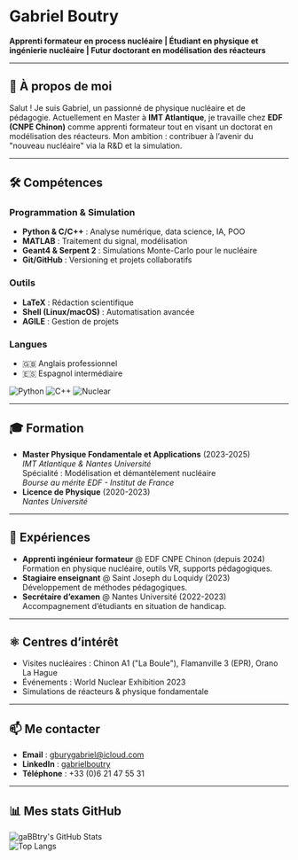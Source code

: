 # Gabriel Boutry  
**Apprenti formateur en process nucléaire | Étudiant en physique et ingénierie nucléaire | Futur doctorant en modélisation des réacteurs**

---

## 👋 À propos de moi  
Salut ! Je suis Gabriel, un passionné de physique nucléaire et de pédagogie. Actuellement en Master à **IMT Atlantique**, je travaille chez **EDF (CNPE Chinon)** comme apprenti formateur tout en visant un doctorat en modélisation des réacteurs. Mon ambition : contribuer à l’avenir du "nouveau nucléaire" via la R&D et la simulation.

---

## 🛠️ Compétences  

### Programmation & Simulation  
- **Python & C/C++** : Analyse numérique, data science, IA, POO  
- **MATLAB** : Traitement du signal, modélisation  
- **Geant4 & Serpent 2** : Simulations Monte-Carlo pour le nucléaire  
- **Git/GitHub** : Versioning et projets collaboratifs  

### Outils  
- **LaTeX** : Rédaction scientifique  
- **Shell (Linux/macOS)** : Automatisation avancée  
- **AGILE** : Gestion de projets  

### Langues  
- 🇬🇧 Anglais professionnel  
- 🇪🇸 Espagnol intermédiaire  

![Python](https://img.shields.io/badge/Python-Expert-blue) ![C++](https://img.shields.io/badge/C++-Advanced-blue) ![Nuclear](https://img.shields.io/badge/Nuclear-Enthusiast-orange)

---

## 🎓 Formation  
- **Master Physique Fondamentale et Applications** (2023-2025)  
  *IMT Atlantique & Nantes Université*  
  Spécialité : Modélisation et démantèlement nucléaire  
  *Bourse au mérite EDF - Institut de France*  
- **Licence de Physique** (2020-2023)  
  *Nantes Université*

---

## 💼 Expériences  
- **Apprenti ingénieur formateur** @ EDF CNPE Chinon (depuis 2024)  
  Formation en physique nucléaire, outils VR, supports pédagogiques.  
- **Stagiaire enseignant** @ Saint Joseph du Loquidy (2023)  
  Développement de méthodes pédagogiques.  
- **Secrétaire d’examen** @ Nantes Université (2022-2023)  
  Accompagnement d’étudiants en situation de handicap.

---

## ⚛️ Centres d’intérêt  
- Visites nucléaires : Chinon A1 ("La Boule"), Flamanville 3 (EPR), Orano La Hague  
- Événements : World Nuclear Exhibition 2023  
- Simulations de réacteurs & physique fondamentale  

---

## 📫 Me contacter  
- **Email** : [gburygabriel@icloud.com](mailto:gburygabriel@icloud.com)  
- **LinkedIn** : [gabrielboutry](https://www.linkedin.com/in/gabrielboutry)  
- **Téléphone** : +33 (0)6 21 47 55 31  

---

## 📊 Mes stats GitHub  
![gaBBtry's GitHub Stats](https://github-readme-stats.vercel.app/api?username=gaBBtry&show_icons=true&theme=radical)  
![Top Langs](https://github-readme-stats.vercel.app/api/top-langs/?username=gaBBtry&layout=compact&theme=radical)
